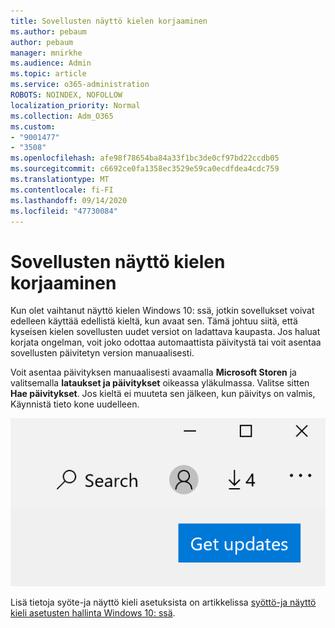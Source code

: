 ```yaml
---
title: Sovellusten näyttö kielen korjaaminen
ms.author: pebaum
author: pebaum
manager: mnirkhe
ms.audience: Admin
ms.topic: article
ms.service: o365-administration
ROBOTS: NOINDEX, NOFOLLOW
localization_priority: Normal
ms.collection: Adm_O365
ms.custom:
- "9001477"
- "3508"
ms.openlocfilehash: afe98f78654ba84a33f1bc3de0cf97bd22ccdb05
ms.sourcegitcommit: c6692ce0fa1358ec3529e59ca0ecdfdea4cdc759
ms.translationtype: MT
ms.contentlocale: fi-FI
ms.lasthandoff: 09/14/2020
ms.locfileid: "47730084"
---
```

# <a name="fix-the-display-language-of-apps"></a>Sovellusten näyttö kielen korjaaminen

Kun olet vaihtanut näyttö kielen Windows 10: ssä, jotkin sovellukset voivat edelleen käyttää edellistä kieltä, kun avaat sen. Tämä johtuu siitä, että kyseisen kielen sovellusten uudet versiot on ladattava kaupasta. Jos haluat korjata ongelman, voit joko odottaa automaattista päivitystä tai voit asentaa sovellusten päivitetyn version manuaalisesti.

Voit asentaa päivityksen manuaalisesti avaamalla **Microsoft Storen** ja valitsemalla **lataukset ja päivitykset** oikeassa yläkulmassa. Valitse sitten **Hae päivitykset**. Jos kieltä ei muuteta sen jälkeen, kun päivitys on valmis, Käynnistä tieto kone uudelleen.

![Hae päivityksiä.](media/get-updates.png)

Lisä tietoja syöte-ja näyttö kieli asetuksista on artikkelissa [syöttö-ja näyttö kieli asetusten hallinta Windows 10: ssä](https://support.microsoft.com/help/4027670/windows-10-add-and-switch-input-and-display-language-preferences).
